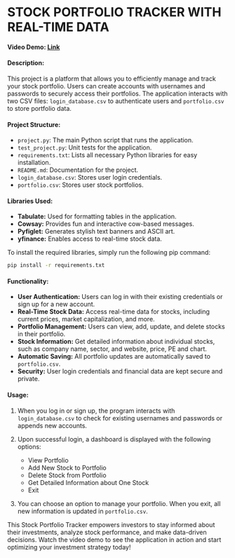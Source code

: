 # STOCK PORTFOLIO TRACKER WITH REAL-TIME DATA

#### Video Demo: [Link](https://youtu.be/KmcpjEi1Lrg)

#### Description:
This project is a platform that allows you to efficiently manage and track your stock portfolio. Users can create accounts with usernames and passwords to securely access their portfolios. The application interacts with two CSV files: `login_database.csv` to authenticate users and `portfolio.csv` to store portfolio data.

#### Project Structure:
- `project.py`: The main Python script that runs the application.
- `test_project.py`: Unit tests for the application.
- `requirements.txt`: Lists all necessary Python libraries for easy installation.
- `README.md`: Documentation for the project.
- `login_database.csv`: Stores user login credentials.
- `portfolio.csv`: Stores user stock portfolios.

#### Libraries Used:
- **Tabulate:** Used for formatting tables in the application.
- **Cowsay:** Provides fun and interactive cow-based messages.
- **Pyfiglet:** Generates stylish text banners and ASCII art.
- **yfinance:** Enables access to real-time stock data.

To install the required libraries, simply run the following pip command:

```bash
pip install -r requirements.txt
```

#### Functionality:
- **User Authentication:** Users can log in with their existing credentials or sign up for a new account.
- **Real-Time Stock Data:** Access real-time data for stocks, including current prices, market capitalization, and more.
- **Portfolio Management:** Users can view, add, update, and delete stocks in their portfolio.
- **Stock Information:** Get detailed information about individual stocks, such as company name, sector, and website, price, PE and chart.
- **Automatic Saving:** All portfolio updates are automatically saved to `portfolio.csv`.
- **Security:** User login credentials and financial data are kept secure and private.

#### Usage:
1. When you log in or sign up, the program interacts with `login_database.csv` to check for existing usernames and passwords or appends new accounts.

2. Upon successful login, a dashboard is displayed with the following options:
   - View Portfolio
   - Add New Stock to Portfolio
   - Delete Stock from Portfolio
   - Get Detailed Information about One Stock
   - Exit

3. You can choose an option to manage your portfolio. When you exit, all new information is updated in `portfolio.csv`.

This Stock Portfolio Tracker empowers investors to stay informed about their investments, analyze stock performance, and make data-driven decisions. Watch the video demo to see the application in action and start optimizing your investment strategy today!
